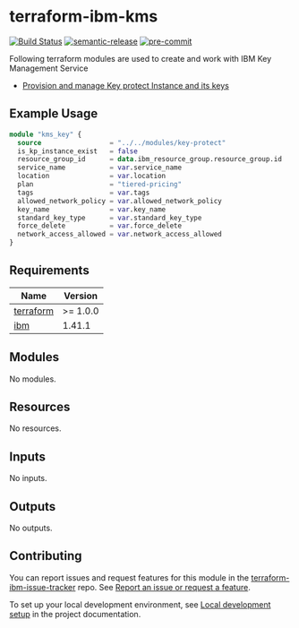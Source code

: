 # terraform-ibm-kms

[![Build Status](https://github.com/terraform-ibm-modules/terraform-ibm-kms/actions/workflows/ci.yml/badge.svg)](https://github.com/terraform-ibm-modules/terraform-ibm-kms/actions/workflows/ci.yml)
[![semantic-release](https://img.shields.io/badge/%20%20%F0%9F%93%A6%F0%9F%9A%80-semantic--release-e10079.svg)](https://github.com/semantic-release/semantic-release)
[![pre-commit](https://img.shields.io/badge/pre--commit-enabled-brightgreen?logo=pre-commit&logoColor=white)](https://github.com/pre-commit/pre-commit)

Following terraform modules are used to create and work with IBM Key Management Service

* [Provision and manage Key protect Instance and its keys](./modules/key-protect)

## Example Usage

``` terraform
module "kms_key" {
  source                 = "../../modules/key-protect"
  is_kp_instance_exist   = false
  resource_group_id      = data.ibm_resource_group.resource_group.id
  service_name           = var.service_name
  location               = var.location
  plan                   = "tiered-pricing"
  tags                   = var.tags
  allowed_network_policy = var.allowed_network_policy
  key_name               = var.key_name
  standard_key_type      = var.standard_key_type
  force_delete           = var.force_delete
  network_access_allowed = var.network_access_allowed
}
```
## Requirements

| Name | Version |
|------|---------|
| <a name="requirement_terraform"></a> [terraform](#requirement\_terraform) | >= 1.0.0 |
| <a name="requirement_ibm"></a> [ibm](#requirement\_ibm) | 1.41.1 |

## Modules

No modules.

## Resources

No resources.

## Inputs

No inputs.

## Outputs

No outputs.

## Contributing

You can report issues and request features for this module in the [terraform-ibm-issue-tracker](https://github.com/terraform-ibm-modules/terraform-ibm-issue-tracker/issues) repo. See [Report an issue or request a feature](https://github.com/terraform-ibm-modules/.github/blob/main/.github/SUPPORT.md).

To set up your local development environment, see [Local development setup](https://terraform-ibm-modules.github.io/documentation/#/local-dev-setup) in the project documentation.
